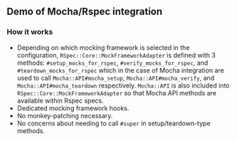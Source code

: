 ## Demo of Mocha/Rspec integration

### How it works

- Depending on which mocking framework is selected in the configuration, `RSpec::Core::MockFrameworkAdapter` is defined with 3 methods: `#setup_mocks_for_rspec`, `#verify_mocks_for_rspec`, and `#teardown_mocks_for_rspec` which in the case of Mocha integration are used to call `Mocha::API#mocha_setup`, `Mocha::API#mocha_verify`, and `Mocha::API#mocha_teardown` respectively. `Mocha::API` is also included into `RSpec::Core::MockFrameworkAdapter` so that Mocha API methods are available within Rspec specs.
- Dedicated mocking framework hooks.
- No monkey-patching necessary.
- No concerns about needing to call `#super` in setup/teardown-type methods.